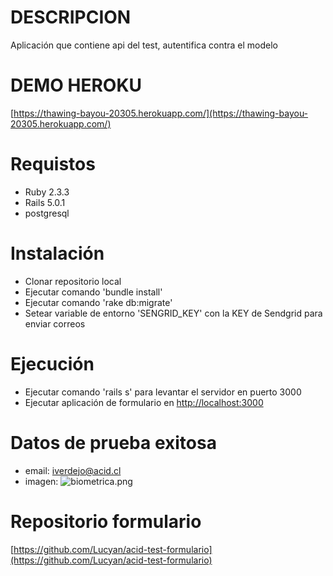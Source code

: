 # DESCRIPCION

Aplicación que contiene api del test, autentifica contra el modelo

# DEMO HEROKU

[https://thawing-bayou-20305.herokuapp.com/](https://thawing-bayou-20305.herokuapp.com/)

# Requistos

* Ruby 2.3.3
* Rails 5.0.1
* postgresql

# Instalación

* Clonar repositorio local
* Ejecutar comando 'bundle install'
* Ejecutar comando 'rake db:migrate'
* Setear variable de entorno 'SENGRID_KEY' con la KEY de Sendgrid para enviar correos

# Ejecución

* Ejecutar comando 'rails s' para levantar el servidor en puerto 3000
* Ejecutar aplicación de formulario en [http://localhost:3000](http://localhost:3030)

# Datos de prueba exitosa

* email: iverdejo@acid.cl
* imagen:
![biometrica.png](https://thawing-bayou-20305.herokuapp.com/biometrica.png)


# Repositorio formulario

[https://github.com/Lucyan/acid-test-formulario](https://github.com/Lucyan/acid-test-formulario)